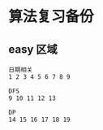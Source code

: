 # 算法复习备份

## easy 区域

    日期相关
    1 2 3 4 5 6 7 8 9

    DFS
    9 10 11 12 13

    DP
    14 15 16 17 18 19
